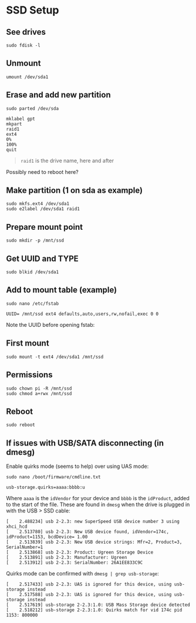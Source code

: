 # SSD Setup

## See drives
```
sudo fdisk -l
```

## Unmount
```
umount /dev/sda1
```

## Erase and add new partition
```
sudo parted /dev/sda
```

```
mklabel gpt
mkpart
raid1
ext4
0%
100%
quit
```
> `raid1` is the drive name, here and after

Possibly need to reboot here?

## Make partition (1 on sda as example)
```
sudo mkfs.ext4 /dev/sda1
sudo e2label /dev/sda1 raid1
```

## Prepare mount point
```
sudo mkdir -p /mnt/ssd
```

## Get UUID and TYPE
```
sudo blkid /dev/sda1
```

## Add to mount table (example)
```
sudo nano /etc/fstab
```

```
UUID= /mnt/ssd ext4 defaults,auto,users,rw,nofail,exec 0 0
```

Note the UUID before opening fstab:


## First mount
```
sudo mount -t ext4 /dev/sda1 /mnt/ssd
```

## Permissions

```
sudo chown pi -R /mnt/ssd
sudo chmod a+rwx /mnt/ssd
```

## Reboot
```
sudo reboot
```

## If issues with USB/SATA disconnecting (in dmesg)

Enable quirks mode (seems to help) over using UAS mode:

```
sudo nano /boot/firmware/cmdline.txt
```

```
usb-storage.quirks=aaaa:bbbb:u
```

Where `aaaa` is the `idVendor` for your device and `bbbb` is the `idProduct`, added to the start of the file. These are found in `dmesg` when the drive is plugged in with the USB > SSD cable:

```
[    2.488234] usb 2-2.3: new SuperSpeed USB device number 3 using xhci_hcd
[    2.513780] usb 2-2.3: New USB device found, idVendor=174c, idProduct=1153, bcdDevice= 1.00
[    2.513839] usb 2-2.3: New USB device strings: Mfr=2, Product=3, SerialNumber=1
[    2.513868] usb 2-2.3: Product: Ugreen Storage Device
[    2.513891] usb 2-2.3: Manufacturer: Ugreen
[    2.513912] usb 2-2.3: SerialNumber: 26A1EE833C9C
```

Quirks mode can be confirmed with `dmesg | grep usb-storage`:

```
[    2.517433] usb 2-2.3: UAS is ignored for this device, using usb-storage instead
[    2.517588] usb 2-2.3: UAS is ignored for this device, using usb-storage instead
[    2.517619] usb-storage 2-2.3:1.0: USB Mass Storage device detected
[    2.518212] usb-storage 2-2.3:1.0: Quirks match for vid 174c pid 1153: 800000
```
